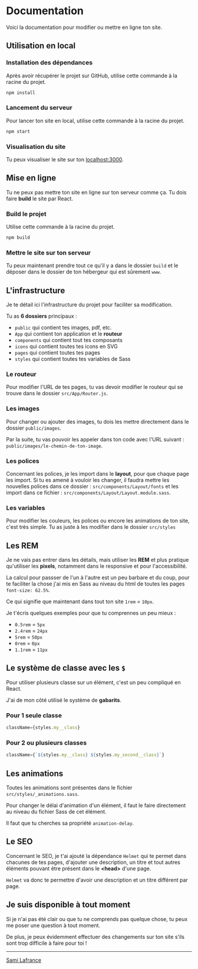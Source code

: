 # Documentation

Voici la documentation pour modifier ou mettre en ligne ton site.

## Utilisation en local

### Installation des dépendances

Après avoir récupérer le projet sur GitHub, utilise cette commande à la racine du projet.

```bash
npm install
```

### Lancement du serveur

Pour lancer ton site en local, utilise cette commande à la racine du projet.

```bash
npm start
```

### Visualisation du site

Tu peux visualiser le site sur ton [localhost:3000](http://localhost:3000).

## Mise en ligne

Tu ne peux pas mettre ton site en ligne sur ton serveur comme ça. Tu dois faire **build** le site par React.

### Build le projet

Utilise cette commande à la racine du projet.

```bash
npm build
```

### Mettre le site sur ton serveur

Tu peux maintenant prendre tout ce qu'il y a dans le dossier `build` et le déposer dans le dossier de ton hébergeur qui est sûrement `www`.

## L'infrastructure

Je te détail ici l'infrastructure du projet pour faciliter sa modification.

Tu as **6 dossiers** principaux :

* `public` qui contient tes images, pdf, etc.
* `App` qui contient ton application et le **routeur**
* `components` qui contient tout tes composants
* `icons` qui contient toutes tes icons en SVG
* `pages` qui contient toutes tes pages
* `styles` qui contient toutes tes variables de Sass

### Le routeur

Pour modifier l'URL de tes pages, tu vas devoir modifier le routeur qui se trouve dans le dossier `src/App/Router.js`.

### Les images

Pour changer ou ajouter des images, tu dois les mettre directement dans le dossier `public/images`.

Par la suite, tu vas pouvoir les appeler dans ton code avec l'URL suivant : `public/images/le-chemin-de-ton-image`.


### Les polices

Concernant les polices, je les import dans le **layout**, pour que chaque page les import. Si tu es amené à vouloir les changer, il faudra mettre les nouvelles polices dans ce dossier : `src/components/Layout/fonts` et les import dans ce fichier : `src/components/Layout/Layout.module.sass`.

### Les variables

Pour modifier les couleurs, les polices ou encore les animations de ton site, c'est très simple. Tu as juste à les modifier dans le dossier `src/styles`

## Les REM

Je ne vais pas entrer dans les détails, mais utiliser les **REM** et plus pratique qu'utiliser les **pixels**, notamment dans le responsive et pour l'accessibilité.

La calcul pour passser de l'un à l'autre est un peu barbare et du coup, pour te faciliter la chose j'ai mis en Sass au niveau du html de toutes les pages `font-size: 62.5%`.

Ce qui signifie que maintenant dans tout ton site `1rem` = `10px`.

Je t'écris quelques exemples pour que tu comprennes un peu mieux :

* `0.5rem` = `5px`
* `2.4rem` = `24px`
* `5rem` = `50px`
* `0rem` = `0px`
* `1.1rem` = `11px`

## Le système de classe avec les `$`

Pour utiliser plusieurs classe sur un élément, c'est un peu compliqué en React.

J'ai de mon côté utilisé le système de **gabarits**.

### Pour 1 seule classe

```jsx
className={styles.my__class}
```

### Pour 2 ou plusieurs classes

```jsx
className={`${styles.my__class} ${styles.my_second__class}`}
```

## Les animations

Toutes les animations sont présentes dans le fichier `src/styles/_animations.sass`.

Pour changer le délai d'animation d'un élément, il faut le faire directement au niveau du fichier Sass de cet élément.

Il faut que tu cherches sa propriété `animation-delay`.

## Le SEO

Concernant le SEO, je t'ai ajouté la dépendance `Helmet` qui te permet dans chacunes de tes pages, d'ajouter une description, un titre et tout autres éléments pouvant être présent dans le **<head\>** d'une page.

`Helmet` va donc te permettre d'avoir une description et un titre différent par page.

## Je suis disponible à tout moment

Si je n'ai pas été clair ou que tu ne comprends pas quelque chose, tu peux me poser une question à tout moment.

De plus, je peux évidemment effectuer des changements sur ton site s'ils sont trop difficile à faire pour toi !

---

[Sami Lafrance](https://www.samilafrance.com/)
